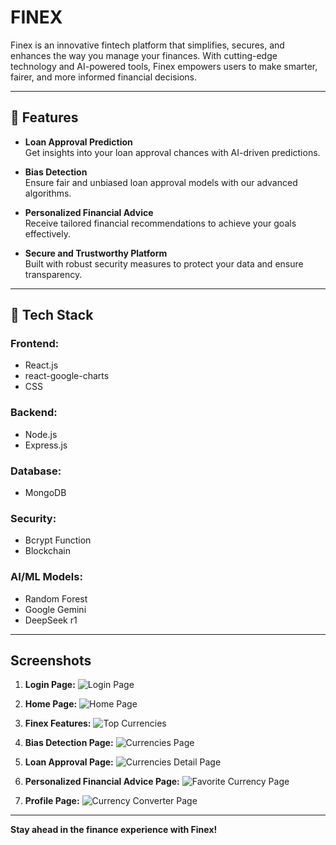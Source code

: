 # FINEX


Finex is an innovative fintech platform that simplifies, secures, and enhances the way you manage your finances. With cutting-edge technology and AI-powered tools, Finex empowers users to make smarter, fairer, and more informed financial decisions.

---

## 🌟 Features  

- **Loan Approval Prediction**  
  Get insights into your loan approval chances with AI-driven predictions.  

- **Bias Detection**  
  Ensure fair and unbiased loan approval models with our advanced algorithms.  

- **Personalized Financial Advice**  
  Receive tailored financial recommendations to achieve your goals effectively.  

- **Secure and Trustworthy Platform**  
  Built with robust security measures to protect your data and ensure transparency.  

---

## 📖 Tech Stack  

### Frontend:
- React.js
- react-google-charts
- CSS

### Backend:
- Node.js
- Express.js

### Database:
- MongoDB

### Security:
- Bcrypt Function
- Blockchain

### AI/ML Models:
- Random Forest
- Google Gemini
- DeepSeek r1

---

## Screenshots

1. **Login Page:**
   ![Login Page](https://i.imgur.com/PFJxQaI.jpeg)

2. **Home Page:**
   ![Home Page](https://i.imgur.com/zQHKbEZ.jpeg)

3. **Finex Features:**
   ![Top Currencies](https://i.imgur.com/Oybabi7.jpeg)

4. **Bias Detection Page:**
   ![Currencies Page](https://i.imgur.com/aM4UUwN.jpeg)

5. **Loan Approval Page:**
   ![Currencies Detail Page](https://i.imgur.com/LvAG4Fx.jpeg)

6. **Personalized Financial Advice Page:**
   ![Favorite Currency Page](https://i.imgur.com/A1vWeEy.jpeg)

7. **Profile Page:**
   ![Currency Converter Page](https://i.imgur.com/VCsJH0v.jpeg)
   
   

---

**Stay ahead in the finance experience with Finex!**
